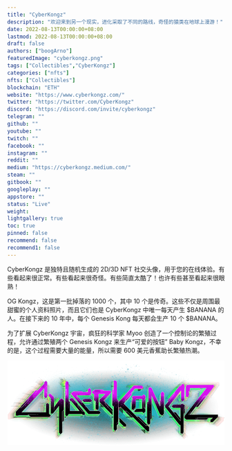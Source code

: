 ```yaml
---
title: "CyberKongz"
description: "欢迎来到另一个现实，进化采取了不同的路线，奇怪的猿类在地球上漫游！"
date: 2022-08-13T00:00:00+08:00
lastmod: 2022-08-13T00:00:00+08:00
draft: false
authors: ["boogArno"]
featuredImage: "cyberkongz.png"
tags: ["Collectibles","CyberKongz"]
categories: ["nfts"]
nfts: ["Collectibles"]
blockchain: "ETH"
website: "https://www.cyberkongz.com/"
twitter: "https://twitter.com/CyberKongz"
discord: "https://discord.com/invite/cyberkongz"
telegram: ""
github: ""
youtube: ""
twitch: ""
facebook: ""
instagram: ""
reddit: ""
medium: "https://cyberkongz.medium.com/"
steam: ""
gitbook: ""
googleplay: ""
appstore: ""
status: "Live"
weight: 
lightgallery: true
toc: true
pinned: false
recommend: false
recommend1: false
---
```

CyberKongz 是独特且随机生成的 2D/3D NFT 社交头像，用于您的在线体验。有些看起来很正常。有些看起来很奇怪。有些简直太酷了！也许有些甚至看起来很眼熟！

OG Kongz，这是第一批掉落的 1000 个，其中 10 个是传奇。这些不仅是周围最甜蜜的个人资料照片，而且它们也是 CyberKongz 中唯一每天产生 $BANANA 的人。在接下来的 10 年中，每个 Genesis Kong 每天都会生产 10 个 $BANANA。

为了扩展 CyberKongz 宇宙，疯狂的科学家 Myoo 创造了一个控制论的繁殖过程，允许通过繁殖两个 Genesis Kongz 来生产“可爱的按钮” Baby Kongz，不幸的是，这个过程需要大量的能量，所以需要 600 美元香蕉助长繁殖热潮。

![logo_with_glow](logo_with_glow.png)
